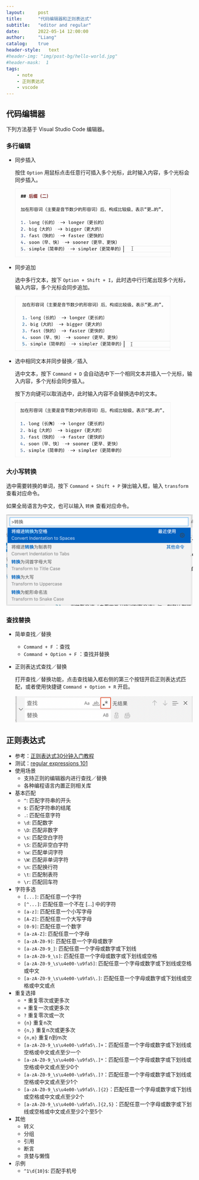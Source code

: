 ```yaml
---
layout:     post
title:      "代码编辑器和正则表达式"
subtitle:   "editor and regular"
date:       2022-05-14 12:00:00
author:     "Liang"
catalog:    true
header-style:   text
#header-img: "img/post-bg/hello-world.jpg"
#header-mask:  1
tags:
    - note
    - 正则表达式
    - vscode
---
```


## 代码编辑器

下列方法基于 Visual Studio Code 编辑器。

### 多行编辑

- 同步插入
    
    按住 `Option` 用鼠标点击任意行可插入多个光标，此时输入内容，多个光标会同步插入。
    
    ![多行同步插入.gif](/img/in-post/editor-and-regular/多行同步插入.gif)
    
- 同步追加
    
    选中多行文本，按下 `Option + Shift + I`，此时选中行行尾出现多个光标，输入内容，多个光标会同步追加。
    
    ![多行同步追加.gif](/img/in-post/editor-and-regular/多行同步追加.gif)
    
- 选中相同文本并同步替换／插入
    
    选中文本，按下 `Command + D` 会自动选中下一个相同文本并插入一个光标，输入内容，多个光标会同步插入。
    
    按下方向键可以取消选中，此时输入内容不会替换选中的文本。
    
    ![选中相同字符并同步替换.gif](/img/in-post/editor-and-regular/选中相同字符并同步替换.gif)
    

### 大小写转换

选中需要转换的单词，按下 `Command + Shift + P` 弹出输入框，输入 `transform` 查看对应命令。

如果全局语言为中文，也可以输入 `转换` 查看对应命令。

![Untitled](/img/in-post/editor-and-regular/transform.png)

### 查找替换

- 简单查找／替换
    - `Command + F` ：查找
    - `Command + Option + F` ：查找并替换
- 正则表达式查找／替换
    
    打开查找／替换功能，点击查找输入框右侧的第三个按钮开启正则表达式匹配，或者使用快捷键 `Command + Option + R` 开启。
    
    ![Untitled](/img/in-post/editor-and-regular/regular.png)
    

## 正则表达式

- 参考：[正则表达式30分钟入门教程](https://deerchao.cn/tutorials/regex/regex.htm)
- 测试：[regular expressions 101](https://regex101.com/)
- 使用场景
    - 支持正则的编辑器内进行查找／替换
    - 各种编程语言内置正则相关库
- 基本匹配
    - `^`: 匹配字符串的开头
    - `$`: 匹配字符串的结尾
    - `.`: 匹配任意字符
    - `\d`: 匹配数字
    - `\D`: 匹配非数字
    - `\s`: 匹配空白字符
    - `\S`: 匹配非空白字符
    - `\w`: 匹配单词字符
    - `\W`: 匹配非单词字符
    - `\n`: 匹配换行符
    - `\t`: 匹配制表符
    - `\r`: 匹配回车符
- 字符多选
    - `[...]`: 匹配任意一个字符
    - `[^...]`: 匹配任意一个不在 [...] 中的字符
    - `[a-z]`: 匹配任意一个小写字母
    - `[A-Z]`: 匹配任意一个大写字母
    - `[0-9]`: 匹配任意一个数字
    - `[a-zA-Z]`: 匹配任意一个字母
    - `[a-zA-Z0-9]`: 匹配任意一个字母或数字
    - `[a-zA-Z0-9_]`: 匹配任意一个字母或数字或下划线
    - `[a-zA-Z0-9_\s]`: 匹配任意一个字母或数字或下划线或空格
    - `[a-zA-Z0-9_\s\u4e00-\u9fa5]`: 匹配任意一个字母或数字或下划线或空格或中文
    - `[a-zA-Z0-9_\s\u4e00-\u9fa5\.]`: 匹配任意一个字母或数字或下划线或空格或中文或点
- 重复选择
    - `*` 重复零次或更多次
    - `+` 重复一次或更多次
    - `?` 重复零次或一次
    - `{n}` 重复n次
    - `{n,}` 重复n次或更多次
    - `{n,m}` 重复n到m次
    - `[a-zA-Z0-9_\s\u4e00-\u9fa5\.]+`：匹配任意一个字母或数字或下划线或空格或中文或点至少一个
    - `[a-zA-Z0-9_\s\u4e00-\u9fa5\.]*`：匹配任意一个字母或数字或下划线或空格或中文或点至少0个
    - `[a-zA-Z0-9_\s\u4e00-\u9fa5\.]?`：匹配任意一个字母或数字或下划线或空格或中文或点至少1个
    - `[a-zA-Z0-9_\s\u4e00-\u9fa5\.]{2}`：匹配任意一个字母或数字或下划线或空格或中文或点至少2个
    - `[a-zA-Z0-9_\s\u4e00-\u9fa5\.]{2,5}`：匹配任意一个字母或数字或下划线或空格或中文或点至少2个至5个
- 其他
    - 转义
    - 分组
    - 引用
    - 断言
    - 贪婪与懒惰
- 示例
    - `^1\d{10}$`: 匹配手机号